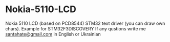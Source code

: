 # Nokia-5110-LCD
Nokia 5110 LCD (based on PCD8544) STM32 text driver (you can draw own chars). Example for STM32F3DISCOVERY
If any qustions write me santahate@gmail.com in English or Ukrainian
